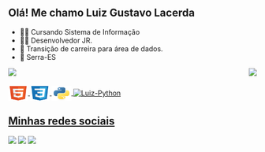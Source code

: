 ## Olá! Me chamo Luiz Gustavo Lacerda

- 👨‍🎓 Cursando Sistema de Informação
- 👨‍💻 Desenvolvedor JR.
- 🎲 Transição de carreira para área de dados.
- 🚩 Serra-ES

<div>
  <a href= "https://github.com/LuizGustavoLcv">
  <img  height="160em" src="https://github-readme-stats.vercel.app/api?username=LuizGustavoLcv&show_icons=true&theme=apprentice&include_all_commits=true&count_private=true"/>
  <img align="right" height="130em" src="https://github-readme-stats.vercel.app/api/top-langs/?username=LuizGustavoLcv&layout=compact&langs_count=16&theme=react"/>
</div>

<div style="display: inline_block"><br>
  <img align="center" alt="Luiz-HTML" height="30" width="40" src="https://raw.githubusercontent.com/devicons/devicon/master/icons/html5/html5-original.svg">
  <img align="center" alt="Luiz-CSS" height="30" width="40" src="https://raw.githubusercontent.com/devicons/devicon/master/icons/css3/css3-original.svg">
  <img align="center" alt="Luiz-Python" height="30" width="40" src="https://raw.githubusercontent.com/devicons/devicon/master/icons/python/python-original.svg">
  <img align="center" alt="Luiz-Python" height="30" width="40" <img src="https://cdn.jsdelivr.net/gh/devicons/devicon@latest/icons/azuresqldatabase/azuresqldatabase-original.svg">
</div>
  
  ##
 ## Minhas redes sociais
<div> 
  <a href="https://instagram.com/luizgustavolcve" target="_blank"><img src="https://img.shields.io/badge/-Instagram-%23E4405F?style=for-the-badge&logo=instagram&logoColor=white" target="_blank"></a>
  <a href = "mailto:luiz.lacerdav@outlook.com.br"><img src="https://img.shields.io/badge/Microsoft_Outlook-0078D4?style=for-the-badge&logo=microsoft-outlook&logoColor=white" target="_blank"></a>
  <a href="https://www.linkedin.com/in/luizgustavolcv" target="_blank"><img src="https://img.shields.io/badge/-LinkedIn-%230077B5?style=for-the-badge&logo=linkedin&logoColor=white" target="_blank"></a> 
  
</div>
